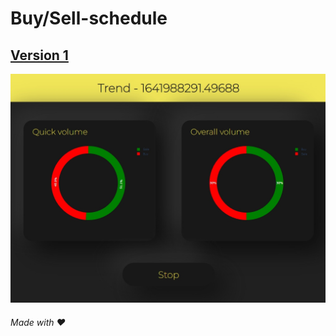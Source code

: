 # Buy/Sell-schedule
## [Version 1](https://github.com/zhazhazha69/buy-sell-schedule/tree/v1)
![Screenshot](https://github.com/zhazhazha69/buy-sell-schedule/blob/v1/Screenshot.jpg?raw=true)

###### Made with ♥️
